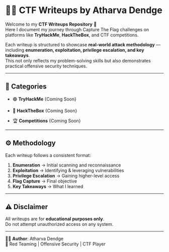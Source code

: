 # 🏴‍☠️ CTF Writeups by Atharva Dendge

Welcome to my **CTF Writeups Repository** 🚀  
Here I document my journey through Capture The Flag challenges on platforms like **TryHackMe**, **HackTheBox**, and CTF competitions.  

Each writeup is structured to showcase **real-world attack methodology** — including **enumeration, exploitation, privilege escalation, and key takeaways**.  
This not only reflects my problem-solving skills but also demonstrates practical offensive security techniques.

---

## 📂 Categories
- 🟢 **TryHackMe**
  {Coming Soon}
  

- 🔵 **HackTheBox**
  {Coming Soon}

- 🏆 **Competitions**
  {Coming Soon}

---

## ⚙️ Methodology
Each writeup follows a consistent format:
1. **Enumeration** → Initial scanning and reconnaissance  
2. **Exploitation** → Identifying & leveraging vulnerabilities  
3. **Privilege Escalation** → Gaining higher-level access  
4. **Flag Capture** → Final objective  
5. **Key Takeaways** → What I learned  

---

## ⚠️ Disclaimer
All writeups are for **educational purposes only**.  
Do not attempt unauthorized access on any system.

---

👨‍💻 **Author**: Atharva Dendge  
🎯 Red Teaming | Offensive Security | CTF Player
